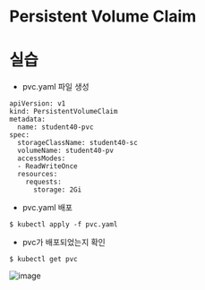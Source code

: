 # Persistent Volume Claim
# 실습
- pvc.yaml 파일 생성
```
apiVersion: v1
kind: PersistentVolumeClaim
metadata:
  name: student40-pvc
spec:
  storageClassName: student40-sc
  volumeName: student40-pv
  accessModes:
  - ReadWriteOnce
  resources:
    requests:
      storage: 2Gi
```
   
- pvc.yaml 배포
```
$ kubectl apply -f pvc.yaml
```

- pvc가 배포되었는지 확인
```
$ kubectl get pvc
```
![image](https://github.com/WoogiBoogi1129/Major-Courses/assets/110087545/a2139f54-38e4-4df9-bb17-97dfa4d01b42)